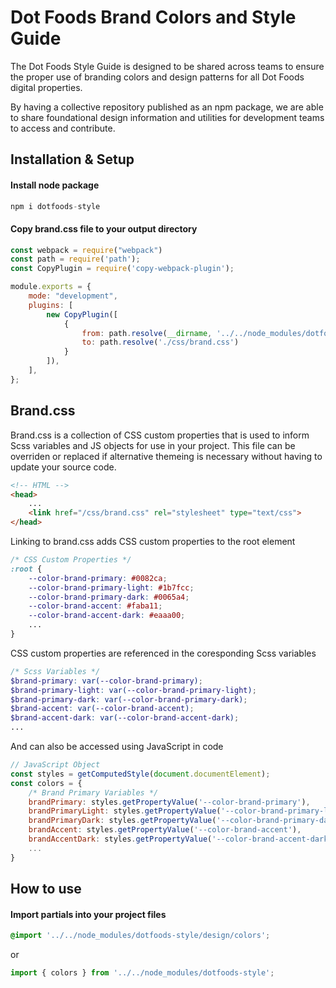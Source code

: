 # Dot Foods Brand Colors and Style Guide
The Dot Foods Style Guide is designed to be shared across teams to ensure the proper use of branding colors and design patterns for all Dot Foods digital properties. 

By having a collective repository published as an npm package, we are able to share foundational design information and utilities for development teams to access and contribute.
## Installation & Setup
#### Install node package
``` js
npm i dotfoods-style
```
#### Copy brand.css file to your output directory
``` js
const webpack = require("webpack")
const path = require('path');
const CopyPlugin = require('copy-webpack-plugin');

module.exports = {
    mode: "development",
    plugins: [
        new CopyPlugin([
            { 
                from: path.resolve(__dirname, '../../node_modules/dotfoods-style/brand.css'),
                to: path.resolve('./css/brand.css')
            }
        ]),
    ],
};
```
## Brand.css
Brand.css is a collection of CSS custom properties that is used to inform Scss variables and JS objects for use in your project. This file can be overriden or replaced if alternative themeing is necessary without having to update your source code.    
``` html
<!-- HTML -->
<head>
    ...
    <link href="/css/brand.css" rel="stylesheet" type="text/css">
</head>
```
Linking to brand.css adds  CSS custom properties to the root element
``` css
/* CSS Custom Properties */
:root {
    --color-brand-primary: #0082ca;
    --color-brand-primary-light: #1b7fcc;
    --color-brand-primary-dark: #0065a4;
    --color-brand-accent: #faba11;
    --color-brand-accent-dark: #eaaa00;
    ...
}
```
CSS custom properties are referenced in the coresponding Scss variables
``` scss 
/* Scss Variables */
$brand-primary: var(--color-brand-primary);
$brand-primary-light: var(--color-brand-primary-light);
$brand-primary-dark: var(--color-brand-primary-dark);
$brand-accent: var(--color-brand-accent);
$brand-accent-dark: var(--color-brand-accent-dark);
...
```
And can also be accessed using JavaScript in code
``` js
// JavaScript Object
const styles = getComputedStyle(document.documentElement);
const colors = {
    /* Brand Primary Variables */
    brandPrimary: styles.getPropertyValue('--color-brand-primary'),
    brandPrimaryLight: styles.getPropertyValue('--color-brand-primary-light'),
    brandPrimaryDark: styles.getPropertyValue('--color-brand-primary-dark)'),
    brandAccent: styles.getPropertyValue('--color-brand-accent'),
    brandAccentDark: styles.getPropertyValue('--color-brand-accent-dark')
    ...
}
```
## How to use
#### Import partials into your project files
``` scss
@import '../../node_modules/dotfoods-style/design/colors';
```
or 
``` js
import { colors } from '../../node_modules/dotfoods-style';
```